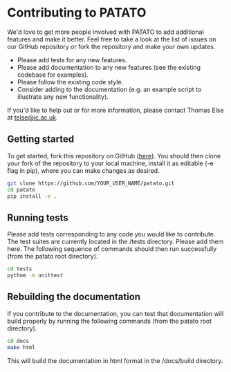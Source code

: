 # Contributing to PATATO

We'd love to get more people involved with PATATO to add additional features and make it better. Feel free to take a look at the list of issues on our GitHub repository or fork the repository and make your own updates.

* Please add tests for any new features.
* Please add documentation to any new features (see the existing codebase for examples). 
* Please follow the existing code style.
* Consider adding to the documentation (e.g. an example script to illustrate any new functionality). 

If you'd like to help out or for more information,
please contact Thomas Else at [telse@ic.ac.uk](mailto:telse@ic.ac.uk).

## Getting started

To get started, fork this repository on GitHub ([here](https://github.com/BohndiekLab/patato)). You should then clone your fork of the repository to your local machine, install it as editable (-e flag in pip), where you can make changes as desired.

```bash
git clone https://github.com/YOUR_USER_NAME/patato.git
cd patato
pip install -e .
```

## Running tests

Please add tests corresponding to any code you would like to contribute. The test suites are currently located in the /tests directory. Please add them here. The following sequence of commands should then run successfully (from the patato root directory).

```bash
cd tests
pythom -m unittest
```

## Rebuilding the documentation

If you contribute to the documentation, you can test that documentation will build properly by running the following commands (from the patato root directory).

```bash
cd docs
make html
```

This will build the documentation in html format in the /docs/build directory.
